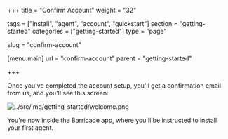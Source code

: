 +++
title = "Confirm Account"
weight = "32"

tags = ["install", "agent", "account", "quickstart"]
section = "getting-started"
categories = ["getting-started"]
type = "page"

slug = "confirm-account"

[menu.main]
    url = "confirm-account"
    parent = "getting-started"

+++

Once you've completed the account setup, you'll get a confirmation email from us, and you'll see this screen:

![../src/img/getting-started/welcome.png](../src/img/getting-started/welcome.png)

You're now inside the Barricade app, where you'll be instructed to install your first agent.
